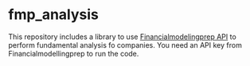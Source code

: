 # fmp_analysis
This repository includes a library to use [Financialmodelingprep API](https://financialmodelingprep.com/developer/docs/) to perform fundamental analysis fo companies. You need an API key from Financialmodellingprep to run the code.  
